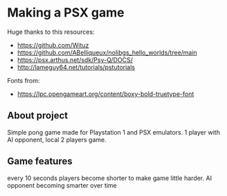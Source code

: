 # Making a PSX game
Huge thanks to this resources:
- https://github.com/Wituz
- https://github.com/ABelliqueux/nolibgs_hello_worlds/tree/main
- https://psx.arthus.net/sdk/Psy-Q/DOCS/
- http://lameguy64.net/tutorials/pstutorials

Fonts from:
- https://lpc.opengameart.org/content/boxy-bold-truetype-font

## About project
Simple pong game made for Playstation 1 and PSX emulators.
1 player with AI opponent, local 2 players game.

## Game features
every 10 seconds players become shorter to make game little harder.
AI opponent becoming smarter over time
